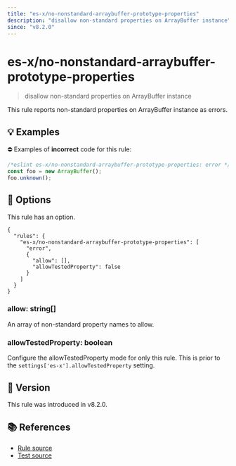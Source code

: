 ```yaml
---
title: "es-x/no-nonstandard-arraybuffer-prototype-properties"
description: "disallow non-standard properties on ArrayBuffer instance"
since: "v8.2.0"
---
```


# es-x/no-nonstandard-arraybuffer-prototype-properties
> disallow non-standard properties on ArrayBuffer instance

This rule reports non-standard properties on ArrayBuffer instance as errors.

## 💡 Examples

⛔ Examples of **incorrect** code for this rule:

<eslint-playground type="bad">

```js
/*eslint es-x/no-nonstandard-arraybuffer-prototype-properties: error */
const foo = new ArrayBuffer();
foo.unknown();
```

</eslint-playground>

## 🔧 Options

This rule has an option.

```jsonc
{
  "rules": {
    "es-x/no-nonstandard-arraybuffer-prototype-properties": [
      "error",
      {
        "allow": [],
        "allowTestedProperty": false
      }
    ]
  }
}
```

### allow: string[]

An array of non-standard property names to allow.

### allowTestedProperty: boolean

Configure the allowTestedProperty mode for only this rule.
This is prior to the `settings['es-x'].allowTestedProperty` setting.

## 🚀 Version

This rule was introduced in v8.2.0.

## 📚 References

- [Rule source](https://github.com/eslint-community/eslint-plugin-es-x/blob/master/lib/rules/no-nonstandard-arraybuffer-prototype-properties.js)
- [Test source](https://github.com/eslint-community/eslint-plugin-es-x/blob/master/tests/lib/rules/no-nonstandard-arraybuffer-prototype-properties.js)
